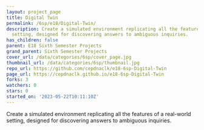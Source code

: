 ```yaml
---
layout: project_page
title: Digital Twin
permalink: /6sp/e18/Digital-Twin/
description: Create a simulated environment replicating all the features of a real-world
  setting, designed for discovering answers to ambiguous inquiries.
has_children: false
parent: E18 Sixth Semester Projects
grand_parent: Sixth Semester Projects
cover_url: /data/categories/6sp/cover_page.jpg
thumbnail_url: /data/categories/6sp/thumbnail.jpg
repo_url: https://github.com/cepdnaclk/e18-6sp-Digital-Twin
page_url: https://cepdnaclk.github.io/e18-6sp-Digital-Twin
forks: 3
watchers: 0
stars: 0
started_on: '2023-05-22T10:11:10Z'
---
```


Create a simulated environment replicating all the features of a real-world setting, designed for discovering answers to ambiguous inquiries.